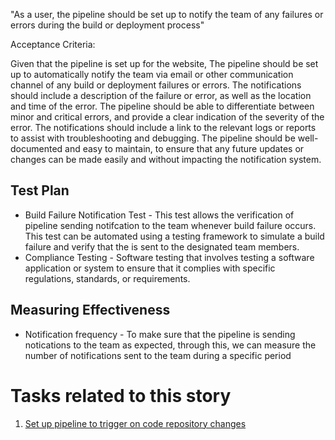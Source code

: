 "As a user, the pipeline should be set up to notify the team of any failures or errors during the build or deployment process"

Acceptance Criteria:

Given that the pipeline is set up for the website,
The pipeline should be set up to automatically notify the team via email or other communication channel of any build or deployment failures or errors.
The notifications should include a description of the failure or error, as well as the location and time of the error.
The pipeline should be able to differentiate between minor and critical errors, and provide a clear indication of the severity of the error.
The notifications should include a link to the relevant logs or reports to assist with troubleshooting and debugging.
The pipeline should be well-documented and easy to maintain, to ensure that any future updates or changes can be made easily and without impacting the notification system.

## Test Plan
* Build Failure Notification Test - This test allows the verification of pipeline sending notifcation to the team whenever build failure occurs. This test can be automated using a testing framework to simulate a build failure and verify that the is sent to the designated team members.
* Compliance Testing - Software testing that involves testing a software application or system to ensure that it complies with specific regulations, standards, or requirements.

## Measuring Effectiveness
* Notification frequency - To make sure that the pipeline is sending notications to the team as expected, through this, we can measure the number of notifications sent to the team during a specific period

# Tasks related to this story
1. [Set up pipeline to trigger on code repository changes](/documentation/theme_1/task_1_2.md)